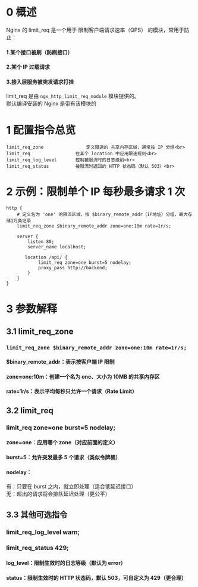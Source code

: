 # 0 概述<br>
Nginx 的 limit_req 是一个用于 限制客户端请求速率（QPS） 的模块，常用于防止：<br>
#### 1.某个接口被刷（防刷接口）<br>
#### 2.某个 IP 过载请求<br>
#### 3.接入层服务被突发请求打挂<br>
limit_req 是由 ```ngx_http_limit_req_module``` 模块提供的。<br>
默认编译安装的 Nginx 是带有该模块的<br>
# 1 配置指令总览<br>
```
limit_req_zone	              定义限速的 共享内存区域，通常按 IP 分组<br>
limit_req	              在某个 location 中应用限速规则<br>
limit_req_log_level	      控制被限流时的日志级别<br>
limit_req_status	      被限流时返回的 HTTP 状态码（默认 503）<br>
```
# 2 示例：限制单个 IP 每秒最多请求 1 次<br>
```
http {
    # 定义名为 'one' 的限流区域，按 $binary_remote_addr（IP地址）分组，最大存储1万条记录
    limit_req_zone $binary_remote_addr zone=one:10m rate=1r/s;

    server {
        listen 80;
        server_name localhost;

       location /api/ {
            limit_req zone=one burst=5 nodelay;
            proxy_pass http://backend;
        }
    }
}
```
# 3 参数解释<br>
## 3.1 limit_req_zone<br>
### ```limit_req_zone $binary_remote_addr zone=one:10m rate=1r/s;```<br>
#### $binary_remote_addr：表示按客户端 IP 限制<br>
#### zone=one:10m：创建一个名为 one、大小为 10MB 的共享内存区<br>
#### rate=1r/s：表示平均每秒只允许一个请求（Rate Limit）<br>
## 3.2 limit_req<br>
### limit_req zone=one burst=5 nodelay;<br>
#### zone=one：应用哪个 zone（对应前面的定义）<br>
#### burst=5：允许突发最多 5 个请求（类似令牌桶）<br>
#### nodelay：<br>
有：只要在 burst 之内，就立即处理（适合低延迟接口）<br>
无：超出的请求将会排队延迟处理（更公平）<br>
## 3.3 其他可选指令<br>
### limit_req_log_level warn;<br>
### limit_req_status 429;<br>
#### log_level：限制生效时的日志等级（默认为 error）<br>
#### status：限制生效时的 HTTP 状态码，默认 503，可自定义为 429（更合理）<br>




